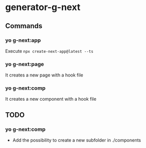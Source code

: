 # generator-g-next

## Commands

### yo g-next:app

Execute `npx create-next-app@latest --ts`

### yo g-next:page

It creates a new page with a hook file

### yo g-next:comp

It creates a new component with a hook file

## TODO

### yo g-next:comp

- Add the possibility to create a new subfolder in ./components
